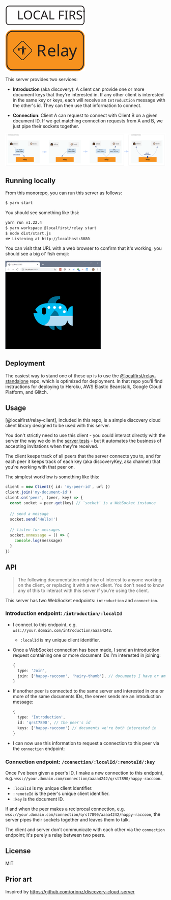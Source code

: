 <img src='https://raw.githubusercontent.com/local-first-web/branding/main/svg/relay-v.svg' width='250' alt="@localfirst/relay logo"/>

This server provides two services:

- **Introduction** (aka discovery): A client can provide one or more document keys that they're
  interested in. If any other client is interested in the same key or keys, each will receive an
  `Introduction` message with the other's id. They can then use that information to connect.

- **Connection**: Client A can request to connect with Client B on a given document ID. If we get
  matching connection requests from A and B, we just pipe their sockets together.

![diagram](./images/local-first-relay.png)

## Running locally

From this monorepo, you can run this server as follows:

```bash
$ yarn start
```

You should see something like thsi:

```bash
yarn run v1.22.4
$ yarn workspace @localfirst/relay start
$ node dist/start.js
🐟 Listening at http://localhost:8080
```

You can visit that URL with a web browser to confirm that it's working; you should see a big ol' fish emoji:

<img src='./images/screenshot.png' width='300' />

## Deployment

The easiest way to stand one of these up is to use the [@localfirst/relay-standalone] repo, which is
optimized for deployment. In that repo you'll find instructions for deploying to Heroku, AWS Elastic
Beanstalk, Google Cloud Platform, and Glitch.

## Usage

[@localfirst/relay-client], included in this repo, is a simple discovery cloud client library
designed to be used with this server.

You don't strictly need to use this client - you could interact directly with the server the way we
do in the [server tests] - but it automates the business of accepting invitations when they're
received.

The client keeps track of all peers that the server connects you to, and for each peer it keeps
track of each key (aka discoveryKey, aka channel) that you're working with that peer on.

The simplest workflow is something like this:

```ts
client = new Client({ id: 'my-peer-id', url })
client.join('my-document-id')
client.on('peer', (peer, key) => {
  const socket = peer.get(key) // `socket` is a WebSocket instance

  // send a message
  socket.send('Hello!')

  // listen for messages
  socket.onmessage = () => {
    console.log(messsage)
  }
})
```

## API

> The following documentation might be of interest to anyone working on the client, or replacing it
> with a new client. You don't need to know any of this to interact with this server if you're using
> the client.

This server has two WebSocket endpoints: `introduction` and `connection`.

### Introduction endpoint: `/introduction/:localId`

- I connect to this endpoint, e.g. `wss://your.domain.com/introduction/aaaa4242`.

  - `:localId` is my unique client identifier.

- Once a WebSocket connection has been made, I send an introduction request containing one or more
  document IDs I'm interested in joining:

  ```ts
  {
    type: 'Join',
    join: ['happy-raccoon', 'hairy-thumb'], // documents I have or am interested in
  }
  ```

- If another peer is connected to the same server and interested in one or more of the same
  documents IDs, the server sends me an introduction message:

  ```ts
  {
    type: 'Introduction',
    id: 'qrst7890', // the peer's id
    keys: ['happy-raccoon'] // documents we're both interested in
  }
  ```

- I can now use this information to request a connection to this peer via the `connection` endpoint:

### Connection endpoint: `/connection/:localId/:remoteId/:key`

Once I've been given a peer's ID, I make a new connection to this endpoint, e.g.
`wss://your.domain.com/connection/aaaa4242/qrst7890/happy-raccoon`.

- `:localId` is my unique client identifier.
- `:remoteId` is the peer's unique client identifier.
- `:key` is the document ID.

If and when the peer makes a reciprocal connection, e.g.
`wss://your.domain.com/connection/qrst7890/aaaa4242/happy-raccoon`, the server pipes their sockets
together and leaves them to talk.

The client and server don't communicate with each other via the `connection` endpoint; it's purely a
relay between two peers.

## License

MIT

## Prior art

Inspired by https://github.com/orionz/discovery-cloud-server

[client]: ./packages/relay-client/README.md
[@localfirst/relay-standalone]: https://github.com/local-first-web/relay-deployable
[server tests]: ./packages/relay/src/Server.test.ts
